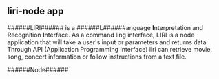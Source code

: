 ## liri-node app
######LIRI###### is a ######L######anguage **I**nterpretation and **R**ecognition **I**nterface. 
As a command ling interface, LIRI is a node application that will take a user's input or parameters and returns data.  Through API (Application Programming Interface) liri can retrieve movie, song, concert information or follow instructions from a text file.   

######Node###### 



